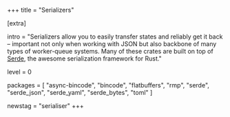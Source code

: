 +++
title = "Serializers"

[extra]

intro = "Serializers allow you to easily transfer states and reliably get it back – important not only when working with JSON but also backbone of many types of worker-queue systems. Many of these crates are built on top of [Serde](https://www.arewewebyet.org/topics/serializer/#pkg-serde), the awesome serialization framework for Rust."

level = 0

packages = [
  "async-bincode",
  "bincode",
  "flatbuffers",
  "rmp",
  "serde",
  "serde_json",
  "serde_yaml",
  "serde_bytes",
  "toml"
]

newstag = "serialiser"
+++
